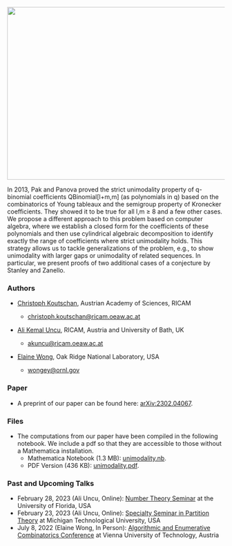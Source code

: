 <p align="center">
<img src="https://wongey.github.io/unimodality/KOHpic.jpg" width="750" height="400">
 </p>

In 2013, Pak and Panova proved the strict unimodality property of q-binomial coefficients QBinomial[l+m,m] (as polynomials in q) based on the combinatorics of Young tableaux and the semigroup property of Kronecker coefficients. They showed it to be true for all l,m ≥ 8 and a few other cases. We propose a different approach to this problem based on computer algebra, where we establish a closed form for the coefficients of these polynomials and then use cylindrical algebraic decomposition to identify exactly the range of coefficients where strict unimodality holds. This strategy allows us to tackle generalizations of the problem, e.g., to show unimodality with larger gaps or unimodality of related sequences. In particular, we present proofs of two additional cases of a conjecture by Stanley and Zanello.
 
### Authors

- [Christoph Koutschan](http://koutschan.de/index.php), Austrian Academy of Sciences, RICAM 
  - [christoph.koutschan@ricam.oeaw.ac.at](mailto:christoph.koutschan@ricam.oeaw.ac.at)
 
- [Ali Kemal Uncu](http://www.akuncu.com/), RICAM, Austria and University of Bath, UK
  - [akuncu@ricam.oeaw.ac.at](mailto:akuncu@ricam.oeaw.ac.at)

- [Elaine Wong](https://wongey.com), Oak Ridge National Laboratory, USA
  - [wongey@ornl.gov](mailto:wongey@ornl.gov)


### Paper

- A preprint of our paper can be found here: [arXiv:2302.04067](https://arxiv.org/abs/2302.04067).

### Files

-  The computations from our paper have been compiled in the following notebook. We include a pdf so that they are accessible to those without a Mathematica installation.
   - Mathematica Notebook (1.3 MB): [unimodality.nb](https://drive.google.com/file/d/1oPesE_KdkIC4XEo97BANPcje4a_fBUlr/view?usp=sharing).
   - PDF Version (436 KB): [unimodality.pdf](https://drive.google.com/file/d/1CKoSqpL3qFOn_I8hgKeL6IrDbLKlMpqd/view?usp=sharing).

### Past and Upcoming Talks

- February 28, 2023 (Ali Uncu, Online): [Number Theory Seminar](https://people.clas.ufl.edu/alexb/number-theory-seminar/) at the University of Florida, USA
- February 23, 2023 (Ali Uncu, Online): [Specialty Seminar in Partition Theory](https://pages.mtu.edu/~wjkeith/PartitionsSpecialtySeminar/) at Michigan Technological University, USA
- July 8, 2022 (Elaine Wong, In Person): [Algorithmic and Enumerative Combinatorics Conference](http://www3.risc.jku.at/conferences/aec2022/?content=program) at Vienna University of Technology, Austria
